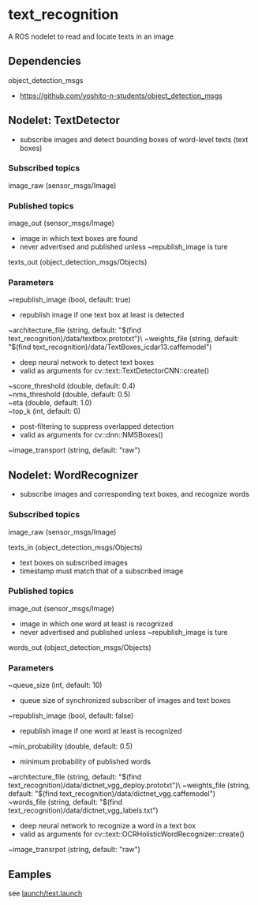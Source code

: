 # text_recognition
A ROS nodelet to read and locate texts in an image

## Dependencies
object_detection_msgs
* https://github.com/yoshito-n-students/object_detection_msgs

## Nodelet: TextDetector
* subscribe images and detect bounding boxes of word-level texts (text boxes)

### Subscribed topics
image_raw (sensor_msgs/Image)

### Published topics
image_out (sensor_msgs/Image)
* image in which text boxes are found
* never advertised and published unless ~republish_image is ture

texts_out (object_detection_msgs/Objects)

### Parameters
~republish_image (bool, default: true)
* republish image if one text box at least is detected

~architecture_file (string, default: "$(find text_recognition)/data/textbox.prototxt")\
~weights_file (string, default: "$(find text_recognition)/data/TextBoxes_icdar13.caffemodel")
* deep neural network to detect text boxes
* valid as arguments for cv::text::TextDetectorCNN::create()

~score_threshold (double, default: 0.4)\
~nms_threshold (double, default: 0.5)\
~eta (double, default: 1.0)\
~top_k (int, default: 0)
* post-filtering to suppress overlapped detection
* valid as arguments for cv::dnn::NMSBoxes()

~image_transport (string, default: "raw")

## Nodelet: WordRecognizer
* subscribe images and corresponding text boxes, and recognize words

### Subscribed topics
image_raw (sensor_msgs/Image)

texts_in (object_detection_msgs/Objects)
* text boxes on subscribed images
* timestamp must match that of a subscribed image

### Published topics
image_out (sensor_msgs/Image)
* image in which one word at least is recognized
* never advertised and published unless ~republish_image is ture

words_out (object_detection_msgs/Objects)

### Parameters
~queue_size (int, default: 10)
* queue size of synchronized subscriber of images and text boxes

~republish_image (bool, default: false)
* republish image if one word at least is recognized

~min_probability (double, default: 0.5)
* minimum probability of published words

~architecture_file (string, default: "$(find text_recognition)/data/dictnet_vgg_deploy.prototxt")\
~weights_file (string, default: "$(find text_recognition)/data/dictnet_vgg.caffemodel")\
~words_file (string, default: "$(find text_recognition)/data/dictnet_vgg_labels.txt")
* deep neural network to recognize a word in a text box
* valid as arguments for cv::text::OCRHolisticWordRecognizer::create()

~image_transrpot (string, default: "raw")

## Eamples
see [launch/text.launch](launch/test.launch)
